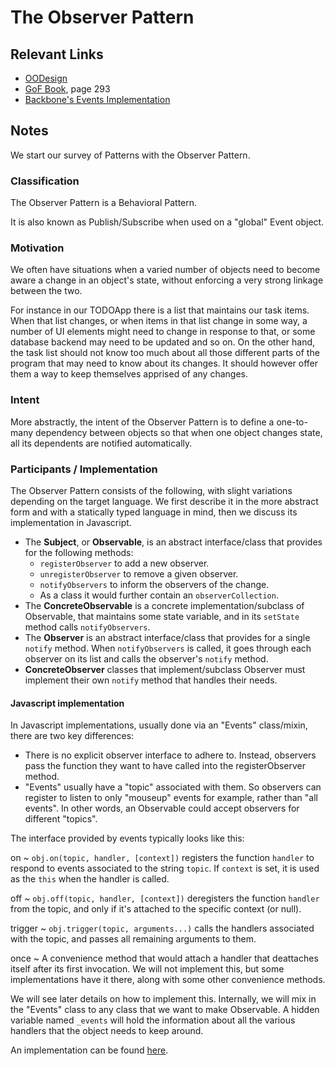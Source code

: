 # The Observer Pattern

## Relevant Links

- [OODesign](http://www.oodesign.com/observer-pattern.html)
- [GoF Book](http://www.amazon.com/Design-Patterns-Elements-Reusable-Object-Oriented/dp/0201633612/), page 293
- [Backbone's Events Implementation](http://backbonejs.org/docs/backbone.html#section-16)

## Notes

We start our survey of Patterns with the Observer Pattern.

### Classification

The Observer Pattern is a Behavioral Pattern.

It is also known as Publish/Subscribe when used on a "global" Event object.

### Motivation

We often have situations when a varied number of objects need to become aware a change in an object's state, without enforcing a very strong linkage between the two.

For instance in our TODOApp there is a list that maintains our task items. When that list changes, or when items in that list change in some way, a number of UI elements might need to change in response to that, or some database backend may need to be updated and so on. On the other hand, the task list should not know too much about all those different parts of the program that may need to know about its changes. It should however offer them a way to keep themselves apprised of any changes.

### Intent

More abstractly, the intent of the Observer Pattern is to define a one-to-many dependency between objects so that when one object changes state, all its dependents are notified automatically.

### Participants / Implementation

The Observer Pattern consists of the following, with slight variations depending on the target language. We first describe it in the more abstract form and with a statically typed language in mind, then we discuss its implementation in Javascript.

- The **Subject**, or **Observable**, is an abstract interface/class that provides for the following methods:
    - `registerObserver` to add a new observer.
    - `unregisterObserver` to remove a given observer.
    - `notifyObservers` to inform the observers of the change.
    - As a class it would further contain an `observerCollection`.
- The **ConcreteObservable** is a concrete implementation/subclass of Observable, that maintains some state variable, and in its `setState` method calls `notifyObservers`.
- The **Observer** is an abstract interface/class that provides for a single `notify` method. When `notifyObservers` is called, it goes through each observer on its list and calls the observer's `notify` method.
- **ConcreteObserver** classes that implement/subclass Observer must implement their own `notify` method that handles their needs.

#### Javascript implementation

In Javascript implementations, usually done via an "Events" class/mixin, there are two key differences:

- There is no explicit observer interface to adhere to. Instead, observers pass the function they want to have called into the registerObserver method.
- "Events" usually have a "topic" associated with them. So observers can register to listen to only "mouseup" events for example, rather than "all events". In other words, an Observable could accept observers for different "topics".

The interface provided by events typically looks like this:

on
  ~ `obj.on(topic, handler, [context])` registers the function `handler` to respond to events associated to the string `topic`. If `context` is set, it is used as the `this` when the handler is called.

off
  ~ `obj.off(topic, handler, [context])` deregisters the function `handler` from the topic, and only if it's attached to the specific context (or null).

trigger
  ~ `obj.trigger(topic, arguments...)` calls the handlers associated with the topic, and passes all remaining arguments to them.

once
  ~ A convenience method that would attach a handler that deattaches itself after its first invocation. We will not implement this, but some implementations have it there, along with some other convenience methods.

We will see later details on how to implement this. Internally, we will mix in the "Events" class to any class that we want to make Observable. A hidden variable named `_events` will hold the information about all the various handlers that the object needs to keep around.

An implementation can be found [here](../testPages/events.js).
